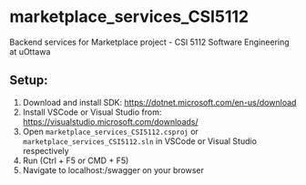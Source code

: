 # marketplace_services_CSI5112
Backend services for Marketplace project - CSI 5112 Software Engineering at uOttawa

## Setup:

1. Download and install SDK: https://dotnet.microsoft.com/en-us/download
2. Install VSCode or Visual Studio from: https://visualstudio.microsoft.com/downloads/
3. Open `marketplace_services_CSI5112.csproj` or `marketplace_services_CSI5112.sln` in VSCode or Visual Studio respectively
4. Run (Ctrl + F5 or CMD + F5)
5. Navigate to localhost:<PORT>/swagger on your browser
